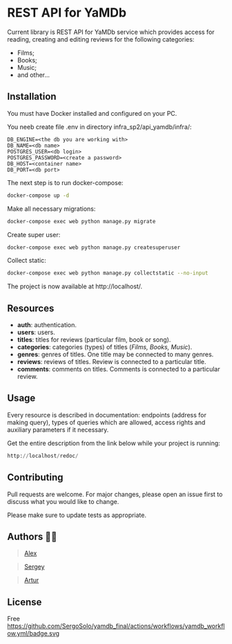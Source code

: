 # REST API for YaMDb

Current library is REST API for YaMDb service which provides access for reading, creating and editing reviews for the following categories:

- Films;
- Books;
- Music;
- and other...

## Installation

You must have Docker installed and configured on your PC.

You neeb create file .env in directory infra_sp2/api_yamdb/infra/:
```
DB_ENGINE=<the db you are working with> 
DB_NAME=<db name>
POSTGRES_USER=<db login>
POSTGRES_PASSWORD=<create a password>
DB_HOST=<container name>
DB_PORT=<db port>
```

The next step is to run docker-compose:

```bash
docker-compose up -d
```
Make all necessary migrations:
```bash
docker-compose exec web python manage.py migrate
```
Create super user:
```bash
docker-compose exec web python manage.py createsuperuser
```
Collect static:
```bash
docker-compose exec web python manage.py collectstatic --no-input 
```

The project is now available at http://localhost/.

## Resources

- **auth**: authentication.
- **users**: users.
- **titles**: titles for reviews (particular film, book or song).
- **categories**: categories (types) of titles (*Films, Books, Music*).
- **genres**: genres of titles. One title may be connected to many genres.
- **reviews**: reviews of titles. Review is connected to a particular title.
- **comments**: comments on titles. Comments is connected to a particular review.

## Usage

Every resource is described in documentation: endpoints (address for making query), types of queries which are allowed, access rights and auxiliary parameters if it necessary.

Get the entire description from the link below while your project is running:


```python
http://localhost/redoc/
```

## Contributing
Pull requests are welcome. For major changes, please open an issue first to discuss what you would like to change.

Please make sure to update tests as appropriate.

## Authors :man_technologist:

> [Alex](https://github.com/learies)

>[Sergey](https://github.com/SergoSolo)

> [Artur](https://github.com/Archy-A)

## License
Free
https://github.com/SergoSolo/yamdb_final/actions/workflows/yamdb_workflow.yml/badge.svg